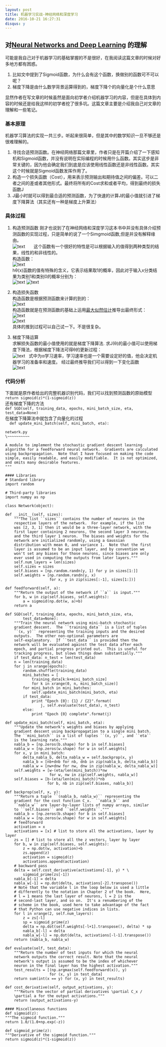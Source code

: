 ```yaml
---
layout: post
title: 机器学习实战-神经网络和深度学习
date: 2016-10-21 16:27:31
disqus: y
---  
```


## 对[Neural Networks and Deep Learning](http://neuralnetworksanddeeplearning.com) 的理解    
可能是我自己对于机器学习的基础掌握的不是很好，在我阅读这篇文章的时候对好多地方都有困惑。  
1. 比如文中提到了Sigmoid函数，为什么会有这个函数，换做别的函数可不可以呢？  
2. 梯度下降是由什么数学背景运算得到的，梯度下降个的向量化是个什么意思    

显然作者在写文章的时候虽然是面向初学者介绍机器学习的内容，但是在具体到内容的时候还是给我这样的初学者挖了很多坑。这篇文章主要是介绍我自己对文章的理解和一些笔记。  

### 基本原理  
机器学习算法的实现一共三步。听起来很简单，但是其中的数学知识一旦不够还是很难理解的。  
1. 寻找合适预测函数。在神经网络那篇文章里，作者只是在开篇介绍了一下感知机和Sigmoid函数，并没有说明在实际编程的时候用什么函数。其实这步是非常关键的，因为他会确定我们到底是应该使用线性函数还是非线性函数。其实这个时候就是Sigmoid函数发挥作用了。  
2. 构造一个损失函数（Cost），用来表示预测输出和期待值之间的偏差。可以二者之间的差或者其他形式。最终将所有的Cost求和或者平均，得到最终的损失函数J  
3. J最小时就可以得到最合适的预测函数，为了快速的计算J的最小值就引进了梯度下降算法（其实还有一种是梯度上升算法） 

### 具体过程 
1. 构造预测函数
刚才也说到了在神经网络和深度学习这本书中并没有具体介绍预测函数的实现过程，只是简单的说了一个Simgmoid函数,但是并没有解释缘由。    
![text](https://dinghing.github.io/images/1.png)      
这个函数有一个很好的特性是可以根据输入的值得到两种类型的结果，线性的和非线性的。      
构造函数：  
![text](https://dinghing.github.io/images/2.png)    
hθ(x)函数的值有特殊的含义，它表示结果取1的概率，因此对于输入x分类结果为类别1和类别0的概率分别为：  
![text](https://dinghing.github.io/images/3-1.png) 
![text](https://dinghing.github.io/images/3-2.png)

2. 构造损失函数  
构造函数是根据预测函数来计算的到的：  
![text](https://dinghing.github.io/images/5.png)    
构造函数就是在预测函数的基础上运用[最大似然估计](https://zh.wikipedia.org/wiki/最大似然估计)推导出最终形式：  
![text](https://dinghing.github.io/images/4-1.png)     
![text](https://dinghing.github.io/images/4-2.png)  
具体的推到过程可以自己试一下。不是很复杂。  

3. 梯度下降运算  
求解损失函数的最小值使用的就是梯度下降算法.
求J(θ)的最小值可以使用梯度下降法，根据梯度下降法可得θ的更新过程：    
![text](https://dinghing.github.io/images/6.png)   
式中为α学习速率，学习速率也是一个需要设定好的值，他会决定机器学习的准备率和速度。
经过最终推导我们可以得到一下变化函数    
![text](https://dinghing.github.io/images/7.png)

###  代码分析
下面就是原作者给出的完整机器识别代码，我们可以找到预测函数的原始模型  
`return sigmoid(z)*(1-sigmoid(z))`  
还有梯度下降的方法  
`def SGD(self, training_data, epochs, mini_batch_size, eta,
            test_data=None)`  
            在梯度下降算法中就包含了向量化的过程  
            `  def update_mini_batch(self, mini_batch, eta):`
		
	network.py
	\~~~~~~~~~~

	A module to implement the stochastic gradient descent learning
	algorithm for a feedforward neural network.  Gradients are calculated
	using backpropagation.  Note that I have focused on making the code
	simple, easily readable, and easily modifiable.  It is not optimized,
	and omits many desirable features.
	"""

	#### Libraries
	# Standard library
	import random

	# Third-party libraries
	import numpy as np

	class Network(object):

    def __init__(self, sizes):
        """The list ``sizes`` contains the number of neurons in the
        respective layers of the network.  For example, if the list
        was [2, 3, 1] then it would be a three-layer network, with the
        first layer containing 2 neurons, the second layer 3 neurons,
        and the third layer 1 neuron.  The biases and weights for the
        network are initialized randomly, using a Gaussian
        distribution with mean 0, and variance 1.  Note that the first
        layer is assumed to be an input layer, and by convention we
        won't set any biases for those neurons, since biases are only
        ever used in computing the outputs from later layers."""
        self.num_layers = len(sizes)
        self.sizes = sizes
        self.biases = [np.random.randn(y, 1) for y in sizes[1:]]
        self.weights = [np.random.randn(y, x)
                        for x, y in zip(sizes[:-1], sizes[1:])]

    def feedforward(self, a):
        """Return the output of the network if ``a`` is input."""
        for b, w in zip(self.biases, self.weights):
            a = sigmoid(np.dot(w, a)+b)
        return a

    def SGD(self, training_data, epochs, mini_batch_size, eta,
            test_data=None):
        """Train the neural network using mini-batch stochastic
        gradient descent.  The ``training_data`` is a list of tuples
        ``(x, y)`` representing the training inputs and the desired
        outputs.  The other non-optional parameters are
        self-explanatory.  If ``test_data`` is provided then the
        network will be evaluated against the test data after each
        epoch, and partial progress printed out.  This is useful for
        tracking progress, but slows things down substantially."""
        if test_data: n_test = len(test_data)
        n = len(training_data)
        for j in xrange(epochs):
            random.shuffle(training_data)
            mini_batches = [
                training_data[k:k+mini_batch_size]
                for k in xrange(0, n, mini_batch_size)]
            for mini_batch in mini_batches:
                self.update_mini_batch(mini_batch, eta)
            if test_data:
                print "Epoch {0}: {1} / {2}".format(
                    j, self.evaluate(test_data), n_test)
            else:
                print "Epoch {0} complete".format(j)

    def update_mini_batch(self, mini_batch, eta):
        """Update the network's weights and biases by applying
        gradient descent using backpropagation to a single mini batch.
        The ``mini_batch`` is a list of tuples ``(x, y)``, and ``eta``
        is the learning rate."""
        nabla_b = [np.zeros(b.shape) for b in self.biases]
        nabla_w = [np.zeros(w.shape) for w in self.weights]
        for x, y in mini_batch:
            delta_nabla_b, delta_nabla_w = self.backprop(x, y)
            nabla_b = [nb+dnb for nb, dnb in zip(nabla_b, delta_nabla_b)]
            nabla_w = [nw+dnw for nw, dnw in zip(nabla_w, delta_nabla_w)]
        self.weights = [w-(eta/len(mini_batch))*nw
                        for w, nw in zip(self.weights, nabla_w)]
        self.biases = [b-(eta/len(mini_batch))*nb
                       for b, nb in zip(self.biases, nabla_b)]

    def backprop(self, x, y):
        """Return a tuple ``(nabla_b, nabla_w)`` representing the
        gradient for the cost function C_x.  ``nabla_b`` and
        ``nabla_w`` are layer-by-layer lists of numpy arrays, similar
        to ``self.biases`` and ``self.weights``."""
        nabla_b = [np.zeros(b.shape) for b in self.biases]
        nabla_w = [np.zeros(w.shape) for w in self.weights]
        # feedforward
        activation = x
        activations = [x] # list to store all the activations, layer by layer
        zs = [] # list to store all the z vectors, layer by layer
        for b, w in zip(self.biases, self.weights):
            z = np.dot(w, activation)+b
            zs.append(z)
            activation = sigmoid(z)
            activations.append(activation)
        # backward pass
        delta = self.cost_derivative(activations[-1], y) * \
            sigmoid_prime(zs[-1])
        nabla_b[-1] = delta
        nabla_w[-1] = np.dot(delta, activations[-2].transpose())
        # Note that the variable l in the loop below is used a little
        # differently to the notation in Chapter 2 of the book.  Here,
        # l = 1 means the last layer of neurons, l = 2 is the
        # second-last layer, and so on.  It's a renumbering of the
        # scheme in the book, used here to take advantage of the fact
        # that Python can use negative indices in lists.
        for l in xrange(2, self.num_layers):
            z = zs[-l]
            sp = sigmoid_prime(z)
            delta = np.dot(self.weights[-l+1].transpose(), delta) * sp
            nabla_b[-l] = delta
            nabla_w[-l] = np.dot(delta, activations[-l-1].transpose())
        return (nabla_b, nabla_w)

    def evaluate(self, test_data):
        """Return the number of test inputs for which the neural
        network outputs the correct result. Note that the neural
        network's output is assumed to be the index of whichever
        neuron in the final layer has the highest activation."""
        test_results = [(np.argmax(self.feedforward(x)), y)
                        for (x, y) in test_data]
        return sum(int(x == y) for (x, y) in test_results)

    def cost_derivative(self, output_activations, y):
        """Return the vector of partial derivatives \partial C_x /
        \partial a for the output activations."""
        return (output_activations-y)

	#### Miscellaneous functions
	def sigmoid(z):
    """The sigmoid function."""
    return 1.0/(1.0+np.exp(-z))

	def sigmoid_prime(z):
    """Derivative of the sigmoid function."""
    return sigmoid(z)*(1-sigmoid(z))




